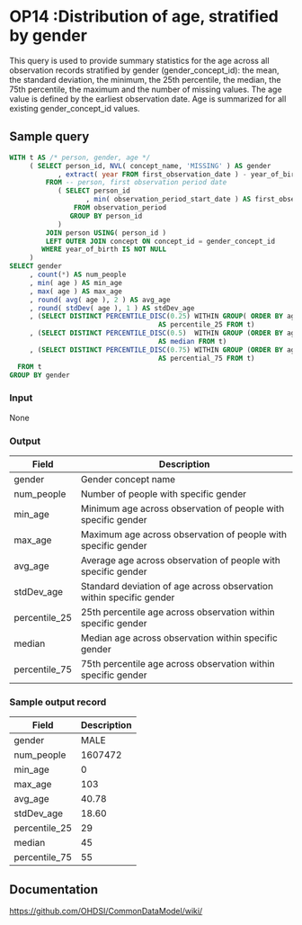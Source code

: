 # OP14 :Distribution of age, stratified by gender

This query is used to provide summary statistics for the age across all observation records stratified by gender (gender_concept_id): the mean, the standard deviation, the minimum, the 25th percentile, the median, the 75th percentile, the maximum and the number of missing values. The age value is defined by the earliest observation date. Age is summarized for all existing gender_concept_id values.

## Sample query
```sql
WITH t AS /* person, gender, age */
     ( SELECT person_id, NVL( concept_name, 'MISSING' ) AS gender
            , extract( year FROM first_observation_date ) - year_of_birth AS age
         FROM -- person, first observation period date
            ( SELECT person_id
                   , min( observation_period_start_date ) AS first_observation_date
                FROM observation_period
               GROUP BY person_id
            )
         JOIN person USING( person_id )
         LEFT OUTER JOIN concept ON concept_id = gender_concept_id
        WHERE year_of_birth IS NOT NULL
     )
SELECT gender
     , count(*) AS num_people
     , min( age ) AS min_age
     , max( age ) AS max_age
     , round( avg( age ), 2 ) AS avg_age
     , round( stdDev( age ), 1 ) AS stdDev_age
     , (SELECT DISTINCT PERCENTILE_DISC(0.25) WITHIN GROUP( ORDER BY age ) over ()
                                     AS percentile_25 FROM t)
     , (SELECT DISTINCT PERCENTILE_DISC(0.5)  WITHIN GROUP (ORDER BY age ) over ()
                                     AS median FROM t)
     , (SELECT DISTINCT PERCENTILE_DISC(0.75) WITHIN GROUP (ORDER BY age ) over ()
                                     AS percential_75 FROM t)
  FROM t
GROUP BY gender
```

### Input

None

### Output

|  Field |  Description |
| --- | --- |
|  gender |  Gender concept name |
|  num_people |  Number of people with specific gender |
|  min_age |  Minimum age across observation of people with specific gender |
|  max_age |  Maximum age across observation of people with specific gender |
|  avg_age |  Average age across observation of people with specific gender |
|  stdDev_age |  Standard deviation of age across observation within specific gender |
|  percentile_25 |  25th percentile age across observation within specific gender |
|  median |  Median age across observation within specific gender |
|  percentile_75 |  75th percentile age across observation within specific gender |

### Sample output record

|  Field |  Description |
| --- | --- |
|  gender |  MALE |
|  num_people |  1607472 |
|  min_age |  0 |
|  max_age |  103 |
|  avg_age |  40.78 |
|  stdDev_age |  18.60 |
|  percentile_25 |  29 |
|  median |  45 |
|  percentile_75 |  55 |



## Documentation
https://github.com/OHDSI/CommonDataModel/wiki/
